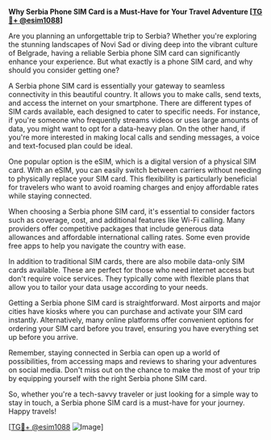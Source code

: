 **Why Serbia Phone SIM Card is a Must-Have for Your Travel Adventure [[TG💪+ @esim1088](https://t.me/s/esim1088)]**

Are you planning an unforgettable trip to Serbia? Whether you're exploring the stunning landscapes of Novi Sad or diving deep into the vibrant culture of Belgrade, having a reliable Serbia phone SIM card can significantly enhance your experience. But what exactly is a phone SIM card, and why should you consider getting one?

A Serbia phone SIM card is essentially your gateway to seamless connectivity in this beautiful country. It allows you to make calls, send texts, and access the internet on your smartphone. There are different types of SIM cards available, each designed to cater to specific needs. For instance, if you're someone who frequently streams videos or uses large amounts of data, you might want to opt for a data-heavy plan. On the other hand, if you're more interested in making local calls and sending messages, a voice and text-focused plan could be ideal.

One popular option is the eSIM, which is a digital version of a physical SIM card. With an eSIM, you can easily switch between carriers without needing to physically replace your SIM card. This flexibility is particularly beneficial for travelers who want to avoid roaming charges and enjoy affordable rates while staying connected.

When choosing a Serbia phone SIM card, it's essential to consider factors such as coverage, cost, and additional features like Wi-Fi calling. Many providers offer competitive packages that include generous data allowances and affordable international calling rates. Some even provide free apps to help you navigate the country with ease.

In addition to traditional SIM cards, there are also mobile data-only SIM cards available. These are perfect for those who need internet access but don't require voice services. They typically come with flexible plans that allow you to tailor your data usage according to your needs.

Getting a Serbia phone SIM card is straightforward. Most airports and major cities have kiosks where you can purchase and activate your SIM card instantly. Alternatively, many online platforms offer convenient options for ordering your SIM card before you travel, ensuring you have everything set up before you arrive.

Remember, staying connected in Serbia can open up a world of possibilities, from accessing maps and reviews to sharing your adventures on social media. Don't miss out on the chance to make the most of your trip by equipping yourself with the right Serbia phone SIM card.

So, whether you're a tech-savvy traveler or just looking for a simple way to stay in touch, a Serbia phone SIM card is a must-have for your journey. Happy travels! 

[[TG💪+ @esim1088](https://t.me/s/esim1088) ![Image](https://i.postimg.cc/Y0z9fWf4/image.png)]